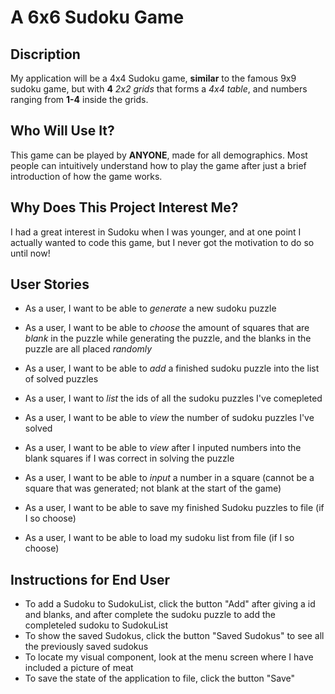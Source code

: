 # A 6x6 Sudoku Game

## Discription

My application will be a 4x4 Sudoku game, **similar** to the famous 9x9 sudoku game, but with **4** *2x2 grids* that forms a *4x4 table*, and numbers ranging from **1-4** inside the grids.

## Who Will Use It?

This game can be played by **ANYONE**, made for all demographics. Most people can intuitively understand how to play the game after just a brief introduction of how the game works.

## Why Does This Project Interest Me?

I had a great interest in Sudoku when I was younger, and at one point I actually wanted to code this game, but I never got the motivation to do so until now!

## User Stories

- As a user, I want to be able to *generate* a new sudoku puzzle 
- As a user, I want to be able to *choose* the amount of squares that are *blank* in the puzzle while generating the puzzle, and the blanks in the puzzle are all placed *randomly*
- As a user, I want to be able to *add* a finished sudoku puzzle into the list of solved puzzles
- As a user, I want to *list* the ids of all the sudoku puzzles I've comepleted

- As a user, I want to be able to *view* the number of sudoku puzzles I've solved
- As a user, I want to be able to *view* after I inputed numbers into the blank squares if I was correct in solving the puzzle

- As a user, I want to be able to *input* a number in a square (cannot be a square that was generated; not blank at the start of the game)

- As a user, I want to be able to save my finished Sudoku puzzles to file (if I so choose)
- As a user, I want to be able to load my sudoku list from file (if I so choose)

## Instructions for End User
- To add a Sudoku to SudokuList, click the button "Add" after giving a id and blanks, and after complete the sudoku puzzle to add the completeled sudoku to SudokuList
- To show the saved Sudokus, click the button "Saved Sudokus" to see all the previously saved sudokus
- To locate my visual component, look at the menu screen where I have included a picture of meat
- To save the state of the application to file, click the button "Save"
